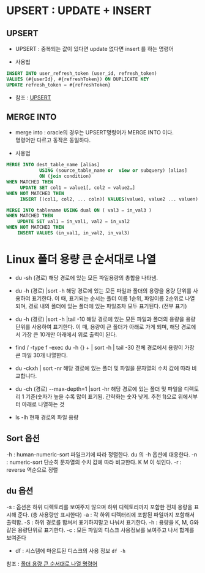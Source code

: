 #   UPSERT : UPDATE + INSERT


##   UPSERT
-   UPSERT : 중복되는 값이 있다면 update 없다면 insert 를 하는 명령어

-   사용법
```sql
INSERT INTO user_refresh_token (user_id, refresh_token)
VALUES (#{userId}, #{refreshToken}) ON DUPLICATE KEY
UPDATE refresh_token = #{refreshToken}
```
-   참조 : [UPSERT](https://devlog-wjdrbs96.tistory.com/365)


##   MERGE INTO
-   merge into : oracle의 경우는 UPSERT명령어가 MERGE INTO 이다.  
    명령어만 다르고 동작은 동일하다.

-   사용법
```sql
MERGE INTO dest_table_name [alias]
            USING (source_table_name or  view or subquery) [alias]
            ON (join condition)
WHEN MATCHED THEN
     UPDATE SET col1 = value1[, col2 = value2…]
WHEN NOT MATCHED THEN
     INSERT [(col1, col2, ... coln)] VALUES(value1, value2 ... valuen)
```

```sql
MERGE INTO tablename USING dual ON ( val3 = in_val3 )
WHEN MATCHED THEN 
	UPDATE SET val1 = in_val1, val2 = in_val2
WHEN NOT MATCHED THEN 
	INSERT VALUES (in_val1, in_val2, in_val3)
```

#   Linux 폴더 용량 큰 순서대로 나열

-   du -sh (경로) 
    해당 경로에 있는 모든 파일용량의 총합을 나타냄. 

-   du -h (경로) |sort -h
    해당 경로에 있는 모든 파일과 폴더의 용량을 용량 단위를 사용하여 표기한다.
    이 때, 표기되는 순서는 폴더 이름 1순위, 파일이름 2순위로 나열되며, 경로 내의 폴더에 있는 폴더에 있는 파일조차 모두 표기된다. (전부 표기)

-   du -h (경로) |sort -h |tail -10
    해당 경로에 있는 모든 파일과 폴더의 용량을 용량 단위를 사용하여 표기한다.
    이 때, 용량이 큰 폴더가 아래로 가게 되며, 해당 경로에서 가장 큰 10개만 아래에서 위로 출력이 된다.

-   find / -type f  -exec du -h {} + | sort -h | tail -30
    전체 경로에서 용량이 가장 큰 파일 30개 나열한다.

-   du -ckxh | sort -nr
    해당 경로에 있는 폴더 및 파일을 문자열의 수치 값에 따라 비교합니다.

-   du -ch (경로) --max-depth=1 |sort -hr
    해당 경로에 있는 폴더 및 파일을 디렉토리 1 기준(숫자가 높을 수록 많이 표기됨. 간략화는 숫자 낮게. 추천 1)으로
    위에서부터 아래로 나열하는 것

-   ls -lh 
    현재 경로의 파일 용량

##  Sort 옵션
-h : human-numeric-sort 파일크기에 따라 정렬한다. du 의 -h 옵션에 대응한다.
-n : numeric-sort 단순히 문자열의 수치 값에 따라 비교한다. K M 이 섞인다.
-r : reverse  역순으로 정렬

##  du 옵션
-s : 옵션은 하위 디렉토리를 보여주지 않으며 하위 디렉토리까지 포함한 전체 용량을 표시해 준다. (총 사용량만 표시한다)
-a : 각 하위 디렉터리에 포함된 파일까지 포함해서 출력함.
-S : 하위 경로를 합쳐서 표기하지말고 나눠서 표기한다.
-h : 용량을 K, M, G와 같은 용량단위로 표기한다.
-c : 모든 파일의 디스크 사용정보를 보여주고 나서 합계를 보여준다

-   df : 시스템에 마운트된 디스크의 사용 정보
    `df -h`

참조 : [폴더 용량 큰 순서대로 나열 명령어](https://m.blog.naver.com/PostView.naver?isHttpsRedirect=true&blogId=sung_mk1919&logNo=221495950308)
